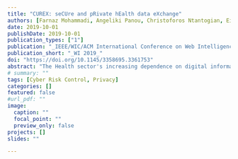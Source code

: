 ```yaml
---
title: "CUREX: seCUre and pRivate hEalth data eXchange"
authors: [Farnaz Mohammadi, Angeliki Panou, Christoforos Ntantogian, Eirini Karapistoli, Emmanouil Panaousis, Christos Xenakis]
date: 2019-10-01
publishDate: 2019-10-01
publication_types: ["1"]
publication: "_IEEE/WIC/ACM International Conference on Web Intelligence_, (February 2012)"
publication_short: "_WI 2019_"
doi: "https://doi.org/10.1145/3358695.3361753"
abstract: "The Health sector's increasing dependence on digital information and communication infrastructures renders it vulnerable to privacy and cybersecurity threats, especially as the theft of health data has become lucrative for cyber criminals. CUREX comprehensively addresses the protection of the confidentiality and integrity of health data by producing a novel, flexible and scalable situational awareness-oriented platform. It allows a healthcare provider to assess cybersecurity and privacy risks that are exposed to and suggest optimal strategies for addressing these risks with safeguards tailored to each business case and application. CUREX is fully GDPR compliant by design. At its core, a decentralised architecture enhanced by a private blockchain infrastructure ensures the integrity of the data and –most importantly- the patient safety. Crucially, CUREX expands beyond technical measures and improves cyber hygiene through training and awareness activities for healthcare personnel. Its validation focuses on highly challenging cases of health data exchange, spanning patient cross-border mobility, remote healthcare, and data exchange for research.."
# summary: ""
tags: [Cyber Risk Control, Privacy]
categories: []
featured: false
#url_pdf: ""
image:
  caption: ""
  focal_point: ""
  preview_only: false
projects: []
slides: ""

---
```

